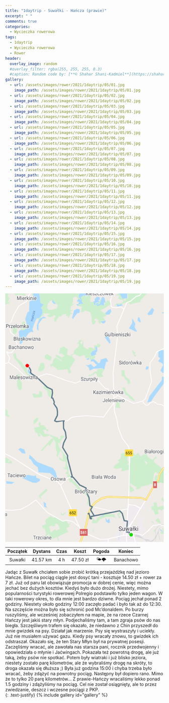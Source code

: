 ```yaml
---
title: "1daytrip - Suwałki - Hańcza (prawie)"
excerpt: " "
comments: true
categories:
  - Wycieczka rowerowa
tags:
  - 1daytrip
  - Wycieczka rowerowa
  - Rower
header:
  overlay_image: random
  #overlay_filter: rgba(255, 255, 255, 0.3)
  #caption: Random code by: [**© Shahar Shani-Kadmiel**](https://shaharkadmiel.github.io)"
gallery:
  - url: /assets/images/rower/2021/1daytrip/05/01.jpg
    image_path: /assets/images/rower/2021/1daytrip/05/01.jpg
  - url: /assets/images/rower/2021/1daytrip/05/02.jpg
    image_path: /assets/images/rower/2021/1daytrip/05/02.jpg
  - url: /assets/images/rower/2021/1daytrip/05/03.jpg
    image_path: /assets/images/rower/2021/1daytrip/05/03.jpg
  - url: /assets/images/rower/2021/1daytrip/05/04.jpg
    image_path: /assets/images/rower/2021/1daytrip/05/04.jpg
  - url: /assets/images/rower/2021/1daytrip/05/05.jpg
    image_path: /assets/images/rower/2021/1daytrip/05/05.jpg
  - url: /assets/images/rower/2021/1daytrip/05/06.jpg
    image_path: /assets/images/rower/2021/1daytrip/05/06.jpg
  - url: /assets/images/rower/2021/1daytrip/05/07.jpg
    image_path: /assets/images/rower/2021/1daytrip/05/07.jpg
  - url: /assets/images/rower/2021/1daytrip/05/08.jpg
    image_path: /assets/images/rower/2021/1daytrip/05/08.jpg
  - url: /assets/images/rower/2021/1daytrip/05/09.jpg
    image_path: /assets/images/rower/2021/1daytrip/05/09.jpg
  - url: /assets/images/rower/2021/1daytrip/05/10.jpg
    image_path: /assets/images/rower/2021/1daytrip/05/10.jpg
  - url: /assets/images/rower/2021/1daytrip/05/11.jpg
    image_path: /assets/images/rower/2021/1daytrip/05/11.jpg
  - url: /assets/images/rower/2021/1daytrip/05/12.jpg
    image_path: /assets/images/rower/2021/1daytrip/05/12.jpg
  - url: /assets/images/rower/2021/1daytrip/05/13.jpg
    image_path: /assets/images/rower/2021/1daytrip/05/13.jpg
  - url: /assets/images/rower/2021/1daytrip/05/14.jpg
    image_path: /assets/images/rower/2021/1daytrip/05/14.jpg
  - url: /assets/images/rower/2021/1daytrip/05/15.jpg
    image_path: /assets/images/rower/2021/1daytrip/05/15.jpg
  - url: /assets/images/rower/2021/1daytrip/05/16.jpg
    image_path: /assets/images/rower/2021/1daytrip/05/16.jpg
  - url: /assets/images/rower/2021/1daytrip/05/17.jpg
    image_path: /assets/images/rower/2021/1daytrip/05/17.jpg
  - url: /assets/images/rower/2021/1daytrip/05/18.jpg
    image_path: /assets/images/rower/2021/1daytrip/05/18.jpg
  - url: /assets/images/rower/2021/1daytrip/05/19.jpg
    image_path: /assets/images/rower/2021/1daytrip/05/19.jpg
---
```

![mapka](/assets/images/rower/2021/1daytrip/05/mapka.png)

|Początek|Dystans|Czas|Koszt|Pogoda|Koniec|
|:---:|:---:|:---:|:---:|:---:|:---:|
|Suwałki|41.57 km|4 h|47.50 zł|🌤️🌩️|Banachowo| 

Jadąc z Suwałk chciałem sobie zrobić krótką przejażdżkę nad jezioro Hańcze. Bilet na pociąg ciągle jest dosyć tani - kosztuje 14.50 zł + rower za 7 zł. Już od paru lat obowiązuje promocja w dobrej cenie, więc można jechać bez dużych kosztów. Kiedyś było dużo drożej. Niestety, mimo popularności turystyki rowerowej Polregio podstawiło tylko jeden wagon. W taki rowerowy okres, to dla mnie jest bardzo dziwne. Pociąg jechał ponad 2 godziny. Niestety około godziny 12:00 zaczęło padać i było tak aż do 12:30. Na szczęście można było się schronić pod Mc’donaldem. Po burzy ruszyliśmy, ale wcześniej zobaczyłem na mapie, że na rzece Czarnej Hańczy jest jakiś stary młyn. Podjechaliśmy tam, a tam zgraja psów do nas biegła. Szczęśliwym trafem się okazało, że niedawno z Chin przyszedł do mnie gwizdek na psy. Działał jak marzenie. Psy się wystraszyły i uciekły. Już nie musiałem używać gazu. Kiedy psy wracały znowu, to gwizdek ich odstraszał. Okazało się, że ten Stary Młyn był na prywatnej posesji. Zaczęliśmy wracać, ale zawołała nas starsza pani, rocznik przedwojenny i opowiedziała o młynie i Jaćwingach. Pokazała też powrotną drogę, ale już taką, żeby psów nie spotkać. Potem były wiatraki i już blisko jeziora, niestety zostało parę kilometrów, ale że wybraliśmy drogę na skróty, to droga okazała się dłuższa ;) Była już godzina 15:00 i chyba trzeba było wracać, żeby zdążyć na powrotny pociąg. Następny był dopiero rano. Mimo że to tylko 20 parę kilometrów... Z prawie-Hańczy wracaliśmy lekko ponad 1.5 godziny i zdążyliśmy na pociąg. Cel nie został osiągnięty, ale to przez zwiedzanie, deszcz i wczesne pociągi z PKP.  
{: .text-justify}
{% include gallery id="gallery" %}
